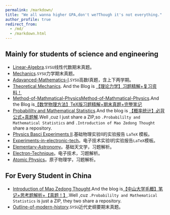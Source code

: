 ```yaml
---
permalink: /markdown/
title: "We all wanna higher GPA,don't we?Though it's not everything."
author_profile: true
redirect_from: 
  - /md/
  - /markdown.html
---
```


## Mainly for students of science and engineering
* [Linear-Algebra](https://github.com/HorseRunningWild/Linear-Algebra).`SYSU`线性代数期末真题。
* [Mechanics](https://github.com/HorseRunningWild/Mechanics).`SYSU`力学期末真题。
* [Adavanced-Mathematics-I](https://github.com/HorseRunningWild/Adavanced-Mathematics-I).`SYSU`高数I真题，含上下两学期。
* [Theoretical Mechanics](https://github.com/HorseRunningWild/Theoretical-Mechanics). And the Blog is [【理论力学】习题精解+复习资料！](https://mp.weixin.qq.com/s/xnzw123PcYCWBMS0oAxdTQ)
* [Method-of-Mathmatical-PhysicsMethod-of-Mathmatical-Physics](https://github.com/HorseRunningWild/Method-of-Mathmatical-Physics).And the Blog is[【数学物理方法】TeX版习题精解+期末真题+完整笔记](https://mp.weixin.qq.com/s/hpiSkhap__xaPKUVpwKCeQ)
* [Probabililty and Mathematical Statistics](https://github.com/HorseRunningWild/Pro-a-Sta-Intro-of-MZD-Thought-).And the blog is [【概率统计】必背公式+真题解](https://mp.weixin.qq.com/s/fH1nWQwR9bY_epTukC7K0w).Well ,cuz I just share a ZIP,so `.Probabililty and Mathematical Statistics` and `.Introduction of Mao Zedong Thought` share a repository.
* [Physics Basci Experiments II](https://github.com/HorseRunningWild/Phy-Basic-Experiments-II).基础物理实验II的实验报告 `LaTeX` 模板。
* [Experiments-in-electronic-tech](https://github.com/HorseRunningWild/Experiments-in-electronic-tech)。电子技术实验I的实验报告`LaTeX`模板。
* [Elementary-Astronomy](https://github.com/HorseRunningWild/Elementary-Astronomy/tree/main)。基础天文学，习题解析。
* [Electron-Technique](https://github.com/HorseRunningWild/Electron-Technique)。电子技术，习题解析。
* [Atomic Physics](https://github.com/HorseRunningWild/AtomicPhysics)。原子物理学，习题解析。
  
## For Every Student in China

* [Introduction of Mao Zedong Thought](https://github.com/HorseRunningWild/Pro-a-Sta-Intro-of-MZD-Thought-).And the blog is[【中山大学毛概】笔记+思考题解析+【真题！】](https://mp.weixin.qq.com/s/sqvGo8cDfQ3PzWaZefRVdw).Well ,cuz `.Probabililty and Mathematical Statistics` is just a ZIP, they two share a repository.
* [Outline-of-modern-history](https://github.com/HorseRunningWild/Outline-of-modern-history).`SYSU`近代史纲要期末真题。
